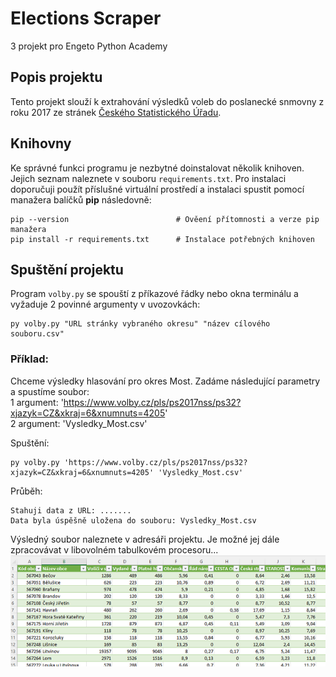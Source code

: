 # Elections Scraper
3 projekt pro Engeto Python Academy

## Popis projektu
Tento projekt slouží k extrahování výsledků voleb do poslanecké snmovny z roku 2017 ze stránek [Českého Statistického Úřadu](https://www.volby.cz/pls/ps2017nss/ps3?xjazyk=CZ#4).

## Knihovny
Ke správné funkci programu je nezbytné doinstalovat několik knihoven. Jejich seznam naleznete v souboru `requirements.txt`. Pro instalaci doporučuji použít příslušné virtuální prostředí a instalaci spustit pomocí manažera balíčků **pip** následovně:

```
pip --version                        # Ověení přítomnosti a verze pip manažera
pip install -r requirements.txt      # Instalace potřebných knihoven
```

## Spuštění projektu
Program `volby.py` se spouští z příkazové řádky nebo okna terminálu a vyžaduje 2 povinné argumenty v uvozovkách:
```
py volby.py "URL stránky vybraného okresu" "název cílového souboru.csv"
```
### Příklad:
Chceme výsledky hlasování pro okres Most. Zadáme následující parametry a spustíme soubor:  
1 argument: 'https://www.volby.cz/pls/ps2017nss/ps32?xjazyk=CZ&xkraj=6&xnumnuts=4205'  
2 argument: 'Vysledky_Most.csv'  

Spuštění:  
```
py volby.py 'https://www.volby.cz/pls/ps2017nss/ps32?xjazyk=CZ&xkraj=6&xnumnuts=4205' 'Vysledky_Most.csv'
```
Průběh:  
```
Stahuji data z URL: .......  
Data byla úspěšně uložena do souboru: Vysledky_Most.csv
```
Výsledný soubor naleznete v adresáři projektu. Je možné jej dále zpracovávat v libovolném tabulkovém procesoru...  
![Náhled dashboardu](nahled.png)
